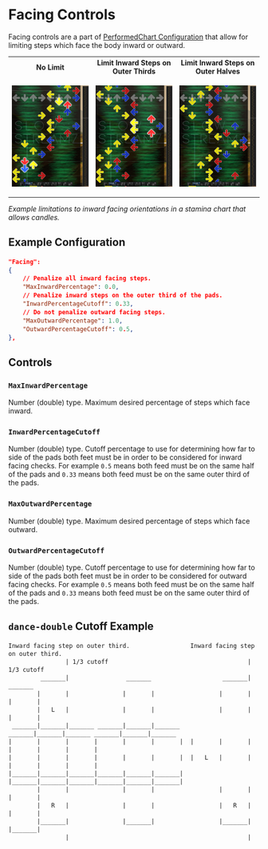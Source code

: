 # Facing Controls

Facing controls are a part of [PerformedChart Configuration](PerformedChart.md#performedchart-configuration) that allow for limiting steps which face the body inward or outward.

<table>
<tr>
<th width="33%"> No Limit </th>
<th width="33%"> Limit Inward Steps on Outer Thirds</th>
<th width="33%"> Limit Inward Steps on Outer Halves</th>
</tr>
<tr>
<td>

[<img src="facing-limit-none.png" width="100%"/>](facing-limit-none.png)

</td>
<td>

[<img src="facing-limit-outer-third.png" width="100%"/>](facing-limit-outer-third.png)

</td>

<td>

[<img src="facing-limit-outer-half.png" width="100%"/>](facing-limit-outer-half.png)

</td>

</tr>
</table>

*Example limitations to inward facing orientations in a stamina chart that allows candles.* 

## Example Configuration

```json
"Facing":
{
	// Penalize all inward facing steps.
	"MaxInwardPercentage": 0.0,
	// Penalize inward steps on the outer third of the pads.
	"InwardPercentageCutoff": 0.33,
	// Do not penalize outward facing steps.
	"MaxOutwardPercentage": 1.0,
	"OutwardPercentageCutoff": 0.5,
},
```

## Controls

### `MaxInwardPercentage`

Number (double) type. Maximum desired percentage of steps which face inward.

### `InwardPercentageCutoff`

Number (double) type. Cutoff percentage to use for determining how far to side of the pads both feet must be in order to be considered for inward facing checks. For example `0.5` means both feed must be on the same half of the pads and `0.33` means both feed must be on the same outer third of the pads.

### `MaxOutwardPercentage`

Number (double) type. Maximum desired percentage of steps which face outward.

### `OutwardPercentageCutoff`

Number (double) type. Cutoff percentage to use for determining how far to side of the pads both feet must be in order to be considered for outward facing checks. For example `0.5` means both feed must be on the same half of the pads and `0.33` means both feed must be on the same outer third of the pads.

## `dance-double` Cutoff Example

```
Inward facing step on outer third.                 Inward facing step on outer third.
                | 1/3 cutoff                                       | 1/3 cutoff                    
         _______|                _______                    _______|                _______        
        |       |               |       |                  |       |               |       |       
        |   L   |               |       |                  |       |               |       |       
 _______|_______|_______ _______|_______|_______    _______|_______|_______ _______|_______|_______
|       |       |       |       |       |       |  |       |       |       |       |       |       |
|       |       |       |       |       |       |  |   L   |       |       |       |       |       |
|_______|_______|_______|_______|_______|_______|  |_______|_______|_______|_______|_______|_______|
        |       |               |       |                  |       |               |       |       
        |   R   |               |       |                  |   R   |               |       |       
        |_______|               |_______|                  |_______|               |_______|       
                |                                                  |                               
```
